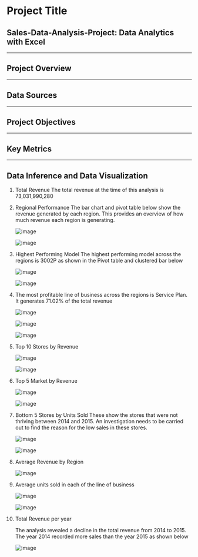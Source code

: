 # Project Title

## Sales-Data-Analysis-Project: Data Analytics with Excel
---
## Project Overview
---
## Data Sources
---
## Project Objectives
---

## Key Metrics
---

## Data Inference and Data Visualization

1. Total Revenue
   The total revenue at the time of this analysis is 73,031,990,280
2. Regional Performance
   The bar chart and pivot table below show the revenue generated by each region. This provides an overview of how much revenue each region is generating.

   ![image](https://github.com/user-attachments/assets/a2331bc9-426b-4ba2-9c03-210128a222e7)


   ![image](https://github.com/user-attachments/assets/a314e002-4b7b-41a9-82a0-32b9e6049a87)

3. Highest Performing Model
   The highest performing model across the regions is 3002P as shown in the Pivot table and clustered bar below

   ![image](https://github.com/user-attachments/assets/267b5e7e-9791-4b79-9180-552904ae0dba)

   ![image](https://github.com/user-attachments/assets/87a256ae-b77c-4bc9-987f-63ac1f9e59ba)

4. The most profitable line of business across the regions is Service Plan. It generates 71.02% of the total revenue
   

   ![image](https://github.com/user-attachments/assets/4d312785-0182-48ab-8837-0d2cadbfc600)


   ![image](https://github.com/user-attachments/assets/0c1a6819-1337-43ae-8164-e748fc81c0ac)

   ![image](https://github.com/user-attachments/assets/75d6ac82-5216-4556-94d2-81811307ab2a)


5. Top 10 Stores by Revenue


   ![image](https://github.com/user-attachments/assets/faba2e7b-bfe8-4d0d-8235-3abb5188a7c0)

   ![image](https://github.com/user-attachments/assets/d844e766-22f1-4527-918b-8d9d970afeed)

6. Top 5 Market by Revenue

   ![image](https://github.com/user-attachments/assets/93758ee1-a7e8-46b8-a06b-823c36f7f0de)

   ![image](https://github.com/user-attachments/assets/4a6eb9b8-6e19-4399-8af0-3efb096152bf)

7. Bottom 5 Stores by Units Sold
   These show the stores that were not thriving between 2014 and 2015. An investigation needs to be carried out to find the reason for the low sales in these stores.   

   ![image](https://github.com/user-attachments/assets/172fff06-969f-40d1-8880-ece7c409b045)

   ![image](https://github.com/user-attachments/assets/6b9311be-e663-42cf-b6a3-2c55ca9f180a)

8. Average Revenue by Region

   ![image](https://github.com/user-attachments/assets/7db7390c-f4ea-43c9-8de6-39eedfd80f65)

9. Average units sold in each of the line of business


   ![image](https://github.com/user-attachments/assets/0f069ec1-2d84-42f5-b957-3688305a8763)

   ![image](https://github.com/user-attachments/assets/f533b057-b7c7-41ab-a65c-82b7ce06fddb)

10. Total Revenue per year

    The analysis revealed a decline in the total revenue from 2014 to 2015. The year 2014 recorded more sales than the year 2015 as shown below

    ![image](https://github.com/user-attachments/assets/d603187e-572b-4225-a300-fd0075347974)
    



















